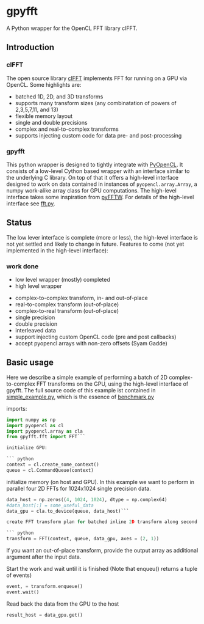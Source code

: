 gpyfft
======

A Python wrapper for the OpenCL FFT library clFFT.

## Introduction

### clFFT

The open source library [clFFT] implements FFT for running on a GPU via OpenCL. Some highlights are:

* batched 1D, 2D, and 3D transforms
* supports many transform sizes (any combinatation of powers of 2,3,5,7,11, and 13)
* flexible memory layout
* single and double precisions
* complex and real-to-complex transforms
* supports injecting custom code for data pre- and post-processing

### gpyfft

This python wrapper is designed to tightly integrate with [PyOpenCL]. It consists of a low-level Cython based wrapper with an interface similar to the underlying C library. On top of that it offers a high-level interface designed to work on data contained in instances of `pyopencl.array.Array`, a numpy work-alike array class for GPU computations. The high-level interface takes some inspiration from [pyFFTW]. For details of the high-level interface see [fft.py].


## Status

The low lever interface is complete (more or less), the high-level interface is not yet settled and likely to change in future. Features to come (not yet implemented in the high-level interface):

### work done

-   low level wrapper (mostly) completed
-   high level wrapper

  * complex-to-complex transform, in- and out-of-place
  * real-to-complex transform (out-of-place)
  * complex-to-real transform (out-of-place)
  * single precision
  * double precision 
  * interleaved data
  * support injecting custom OpenCL code (pre and post callbacks)
  * accept pyopencl arrays with non-zero offsets (Syam Gadde)

## Basic usage

Here we describe a simple example of performing a batch of 2D complex-to-complex FFT transforms on the GPU, using the high-level interface of gpyfft. The full source code of this example ist contained in [simple\_example.py], which is the essence of [benchmark.py]

imports:

``` python
import numpy as np
import pyopencl as cl
import pyopencl.array as cla
from gpyfft.fft import FFT```

initialize GPU:

``` python
context = cl.create_some_context()
queue = cl.CommandQueue(context)
```

initialize memory (on host and GPU). In this example we want to perform in parallel four 2D FFTs for 1024x1024 single precision data.

``` python
data_host = np.zeros((4, 1024, 1024), dtype = np.complex64)
#data_host[:] = some_useful_data
data_gpu = cla.to_device(queue, data_host)```

create FFT transform plan for batched inline 2D transform along second two axes.

``` python
transform = FFT(context, queue, data_gpu, axes = (2, 1))
```

If you want an out-of-place transform, provide the output array as additional argument after the input data.

Start the work and wait until it is finished (Note that enqueu() returns a tuple of events)

``` python
event, = transform.enqueue()
event.wait()
```

Read back the data from the GPU to the host

``` python
result_host = data_gpu.get()
```





  [clFFT]: https://github.com/clMathLibraries/clFFT
  [pyFFTW]: https://github.com/hgomersall/pyFFTW
  [PyOpenCL]: https://mathema.tician.de/software/pyopencl
  [fft.py]: gpyfft/fft.py
  [pyfft]: http://github.com/Manticore/pyfft
  [simple\_example.py]: examples/simple_example.py
  [benchmark.py]: gpyfft/benchmark.py
